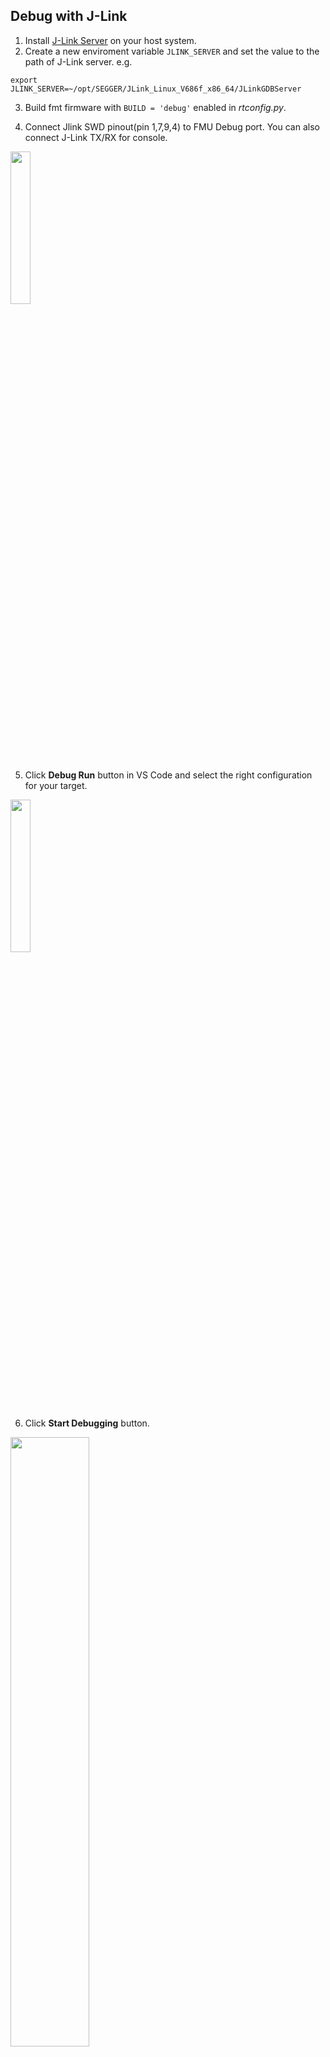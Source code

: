 
## Debug with J-Link

1. Install [J-Link Server](https://www.segger.com/downloads/jlink/) on your host system.
2. Create a new enviroment variable `JLINK_SERVER` and set the value to the path of J-Link server. e.g.

```
export JLINK_SERVER=~/opt/SEGGER/JLink_Linux_V686f_x86_64/JLinkGDBServer
```

3. Build fmt firmware with `BUILD = 'debug'` enabled in *rtconfig.py*.

4. Connect Jlink SWD pinout(pin 1,7,9,4) to FMU Debug port. You can also connect J-Link TX/RX for console.

<img src="figures/jlink_pinout.png" width="25%">

5. Click **Debug Run** button in VS Code and select the right configuration for your target.

<img src="figures/jlink1.png" width="25%">

6. Click **Start Debugging** button.

<img src="figures/jlink2.png" width="50%">

## Pixhawk FMU Pinout

For more information about pixhawk pintout, please check the following link.

[Pixhawk4 pinout](http://www.holybro.com/manual/Pixhawk4-Pinouts.pdf)

[Pixhawk2 pinout](https://docs.px4.io/master/en/flight_controller/pixhawk.html)
